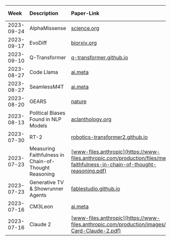| Week       | Description                                          | Paper-Link                                                                                                                         | Tweet-Link                                                                     | Other-Links   |
|:-----------|:-----------------------------------------------------|:-----------------------------------------------------------------------------------------------------------------------------------|:-------------------------------------------------------------------------------|:--------------|
| 2023-09-24 | AlphaMissense                                        | [science.org](https://www.science.org/doi/10.1126/science.adg7492)                                                                 | [Twitter](https://x.com/GoogleDeepMind/status/1704145467129389178?s=20)        |               |
| 2023-09-17 | EvoDiff                                              | [biorxiv.org](https://www.biorxiv.org/content/10.1101/2023.09.11.556673v1)                                                         | [Twitter](https://x.com/KevinKaichuang/status/1701953715312136302?s=20)        |               |
| 2023-09-10 | Q-Transformer                                        | [q-transformer.github.io](https://q-transformer.github.io/)                                                                        | [Twitter](https://twitter.com/YevgenChebotar/status/1699909244743815677?s=20)  |               |
| 2023-08-27 | Code Llama                                           | [ai.meta](https://ai.meta.com/research/publications/code-llama-open-foundation-models-for-code/)                                   | [Twitter](https://twitter.com/MetaAI/status/1694729071325007993?s=20)          |               |
| 2023-08-27 | SeamlessM4T                                          | [ai.meta](https://ai.meta.com/research/publications/seamless-m4t/)                                                                 | [Twitter](https://twitter.com/MetaAI/status/1694020437532151820?s=20)          |               |
| 2023-08-20 | GEARS                                                | [nature](http://nature.com/articles/s41587-023-01905-6.pdf)                                                                        | [Twitter](https://twitter.com/jure/status/1692229511096754594?s=20)            |               |
| 2023-08-13 | Political Biases Found in NLP Models                 | [aclanthology.org](https://aclanthology.org/2023.acl-long.656/)                                                                    | [Twitter](https://twitter.com/AiBreakfast/status/1688939983468453888?s=20)     |               |
| 2023-07-30 | RT-2                                                 | [robotics-transformer2.github.io](https://robotics-transformer2.github.io/assets/rt2.pdf)                                          | [Twitter](https://twitter.com/GoogleDeepMind/status/1684903412834447360?s=20)  |               |
| 2023-07-23 | Measuring Faithfulness in Chain-of-Thought Reasoning | [www-files.anthropic](https://www-files.anthropic.com/production/files/measuring-faithfulness-in-chain-of-thought-reasoning.pdf)   | [Twitter](https://twitter.com/AnthropicAI/status/1681341063083229189?s=20)     |               |
| 2023-07-23 | Generative TV & Showrunner Agents                    | [fablestudio.github.io](https://fablestudio.github.io/showrunner-agents/)                                                          | [Twitter](https://twitter.com/fablesimulation/status/1681352904152850437?s=20) |               |
| 2023-07-16 | CM3Leon                                              | [ai.meta](https://ai.meta.com/research/publications/scaling-autoregressive-multi-modal-models-pretraining-and-instruction-tuning/) | [Twitter](https://twitter.com/MetaAI/status/1679885986363478018?s=20)          |               |
| 2023-07-16 | Claude 2                                             | [www-files.anthropic](https://www-files.anthropic.com/production/images/Model-Card-Claude-2.pdf)                                   | [Twitter](https://twitter.com/AnthropicAI/status/1678759122194530304?s=20)     |               |